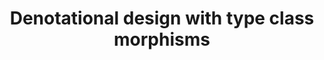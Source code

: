 ---
title: Denotational design with type class morphisms
paper-url: http://conal.net/papers/type-class-morphisms/type-class-morphisms.pdf
authors:
- Conal Elliott
type: paper
tags:
- denotational semantics
- type classes
doHaskell-type: research paper
dohaskell-year: 2009
---